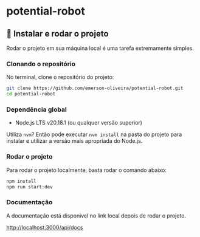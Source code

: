 # potential-robot

## 🚀 Instalar e rodar o projeto

Rodar o projeto em sua máquina local é uma tarefa extremamente simples.

### Clonando o repositório

No terminal, clone o repositório do projeto:
```bash
git clone https://github.com/emerson-oliveira/potential-robot.git
cd potential-robot
```

### Dependência global

- Node.js LTS v20.18.1 (ou qualquer versão superior)

Utiliza `nvm`? Então pode executar `nvm install` na pasta do projeto para instalar e utilizar a versão mais apropriada do Node.js.

### Rodar o projeto

Para rodar o projeto localmente, basta rodar o comando abaixo:

```bash
npm install
npm run start:dev

```

### Documentação

A documentação está disponivel no link local depois de rodar o projeto.

[http://localhost:3000/api/docs](http://localhost:3000/api/docs)
